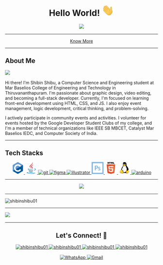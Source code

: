 <h1 align="center">Hello World! <img src="https://raw.githubusercontent.com/ABSphreak/ABSphreak/master/gifs/Hi.gif" width="40"></h1>
<p align="center">
  <img src="/media/Git-Banner.png">
</p>
<hr>
<p align="center">
  <a href="https://shibinshibu01.bio.link/">Know More</a>
  <br>
</p>
<hr>
<h2>About Me</h2>
<img src="https://komarev.com/ghpvc/?username=shibinshibu01&theme=blue-green"/>
<p>
  Hi there! I'm Shibin Shibu, a Computer Science and Engineering student at Mar Baselios College of Engineering and Technology in Thiruvananthapuram. I'm passionate about graphic design, video editing, and becoming a full-stack developer. Currently, I'm focused on learning front-end development using HTML, CSS, and JS. I also enjoy event management, logic development, critical thinking, and problem-solving.
</p>
<p>
  I actively participate in community events and activities. I volunteer for events hosted by the Google Developer Student Clubs of my college, and I'm a member of technical organizations like IEEE SB MBCET, Catalyst Mar Baselios IEDC, and Computer Society of India.
</p>
<hr>
<h2>Tech Stacks</h2>
<p align="center">
  <a href="https://www.cprogramming.com/" target="_blank" rel="noreferrer">
    <img src="https://raw.githubusercontent.com/devicons/devicon/master/icons/c/c-original.svg" alt="c" width="40" height="40"/>
  </a>
  <a href="https://www.java.com" target="_blank" rel="noreferrer">
    <img src="https://raw.githubusercontent.com/devicons/devicon/master/icons/java/java-original.svg" alt="java" width="40" height="40"/>
  </a>
  <a href="https://git-scm.com/" target="_blank" rel="noreferrer">
    <img src="https://www.vectorlogo.zone/logos/git-scm/git-scm-icon.svg" alt="git" width="40" height="40"/>
  </a>
  <a href="https://www.figma.com/" target="_blank" rel="noreferrer">
    <img src="https://www.vectorlogo.zone/logos/figma/figma-icon.svg" alt="figma" width="40" height="40"/>
  </a>
  <a href="https://www.adobe.com/in/products/illustrator.html" target="_blank" rel="noreferrer">
    <img src="https://www.vectorlogo.zone/logos/adobe_illustrator/adobe_illustrator-icon.svg" alt="illustrator" width="40" height="40"/>
  </a>
  <a href="https://www.photoshop.com/en" target="_blank" rel="noreferrer">
    <img src="https://raw.githubusercontent.com/devicons/devicon/master/icons/photoshop/photoshop-line.svg" alt="photoshop" width="40" height="40"/>
  </a>
  <a href="https://www.w3.org/html/" target="_blank" rel="noreferrer">
    <img src="https://raw.githubusercontent.com/devicons/devicon/master/icons/html5/html5-original-wordmark.svg" alt="html5" width="40" height="40"/>
  </a>
  <a href="https://www.linux.org/" target="_blank" rel="noreferrer">
    <img src="https://raw.githubusercontent.com/devicons/devicon/master/icons/linux/linux-original.svg" alt="linux" width="40" height="40"/>
  </a>
  <a href="https://www.arduino.cc/" target="_blank" rel="noreferrer">
    <img src="https://cdn.worldvectorlogo.com/logos/arduino-1.svg" alt="arduino" width="40" height="40"/>
  </a>
</p>
<hr>
<div align="center">
  <img src="https://github-readme-stats.vercel.app/api?username=shibinshibu01&show_icons=true&theme=vue-dark"/>
  <br><hr>
</div>
<div align="left">
  <img src="https://github-readme-streak-stats.herokuapp.com/?user=shibinshibu01&theme=vue-dark" alt="shibinshibu01"/>
  <br><hr>
  <img src="https://github-readme-stats.vercel.app/api/top-langs/?username=shibinshibu01&theme=vue-dark"/>
  <hr>
</div>
<div align="center">
  <h2>Let's Connect! 🤝</h2>
  <p>
    <a href="https://linkedin.com/in/shibinshibu01" target="blank">
      <img src="https://raw.githubusercontent.com/rahuldkjain/github-profile-readme-generator/master/src/images/icons/Social/linked-in-alt.svg" alt="shibinshibu01" height="30" width="40">
    </a>
    <a href="https://github.com/shibinshibu01" target="blank">
      <img src="https://raw.githubusercontent.com/rahuldkjain/github-profile-readme-generator/master/src/images/icons/Social/github.svg" alt="shibinshibu01" height="30" width="40">
    </a>
    <a href="https://twitter.com/shibinshibu01" target="blank">
      <img src="https://raw.githubusercontent.com/rahuldkjain/github-profile-readme-generator/master/src/images/icons/Social/twitter.svg" alt="shibinshibu01" height="30" width="40">
    </a>
    <a href="https://instagram.com/shibinshibu01" target="blank">
      <img src="https://raw.githubusercontent.com/rahuldkjain/github-profile-readme-generator/master/src/images/icons/Social/instagram.svg" alt="shibinshibu01" height="30" width="40">
    </a>
    <br>
    <br>
    <a href="https://wa.me/+917736058923" target="_blank">
      <img alt="WhatsApp" src="https://img.shields.io/badge/whatsapp%20-%230077B5.svg?&style=for-the-badge&logo=whatsapp&logoColor=white">
    </a>
    <a href="mailto:shibinsb01@gmail.com">
      <img alt="Gmail" src="https://img.shields.io/badge/Gmail-D14836?style=for-the-badge&logo=gmail&logoColor=white">
    </a>
  </p>
</div>
